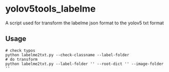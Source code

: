 # yolov5tools_labelme
A script used for transform the labelme json format to the yolov5 txt format

## Usage
```
# check typos
python labelme2txt.py --check-classname --label-folder
# do transform
python labelme2txt.py --label-folder '' --root-dict '' --image-folder ''
```
